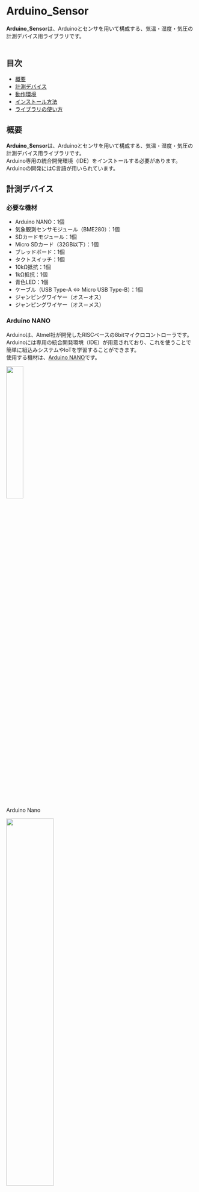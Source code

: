 # Arduino_Sensor
**Arduino_Sensor**は、Arduinoとセンサを用いて構成する、気温・湿度・気圧の計測デバイス用ライブラリです。<br>
<br>


## 目次
- [概要](#概要)
- [計測デバイス](#計測デバイス)
- [動作環境](#動作環境)
- [インストール方法](#インストール方法)
- [ライブラリの使い方](#ライブラリの使い方)


## 概要
**Arduino_Sensor**は、Arduinoとセンサを用いて構成する、気温・湿度・気圧の計測デバイス用ライブラリです。<br>
Arduino専用の統合開発環境（IDE）をインストールする必要があります。<br>
Arduinoの開発にはC言語が用いられています。


## 計測デバイス
### 必要な機材
- Arduino NANO：1個
- 気象観測センサモジュール（BME280）：1個
- SDカードモジュール：1個
- Micro SDカード（32GB以下）：1個
- ブレッドボード：1個
- タクトスイッチ：1個
- 10kΩ抵抗：1個
- 1kΩ抵抗：1個
- 青色LED：1個
- ケーブル（USB Type-A ⇔ Micro USB Type-B）：1個
- ジャンピングワイヤー（オス－オス）
- ジャンピングワイヤー（オス－メス）

### Arduino NANO
Arduinoは、Atmel社が開発したRISCベースの8bitマイクロコントローラです。<br>
Arduinoには専用の統合開発環境（IDE）が用意されており、これを使うことで簡単に組込みシステムやIoTを学習することができます。<br>
使用する機材は、[Arduino NANO](https://store-usa.arduino.cc/products/arduino-nano/)です。

<img src="https://user-images.githubusercontent.com/105481222/218243370-ba12f5e0-2bc8-4940-895f-f8c322819a36.jpg" width="30%"><br>
Arduino Nano<br>

<img src="https://user-images.githubusercontent.com/105481222/218243513-00cad4d9-73d2-409c-a94e-62d45b7c45f3.jpg" width="50%"><br>
ピン配置<br>

### 気象観測センサモジュール（BME280）
BOSCH社のBME280を搭載した環境測定センサモジュールであり、気温・湿度・気圧の3つの環境情報を同時に計測することができます。<br>
BME280では、マイコンとの通信方式としてI2CまたはSPIをサポートしています。<br>
本ライブラリでは、インターフェースとしてI2Cを用いることを想定しています。


<img src="https://user-images.githubusercontent.com/105481222/218245608-8fbaba36-5758-4598-a51d-9201fee508c5.jpg" width="30%"><br>
気象観測センサモジュール（BME280）<br>


<img src="https://user-images.githubusercontent.com/105481222/218245691-f0bd3f5f-20c4-4b2c-bc0c-75650d625a0f.jpg" width="50%"><br>
回路図<br>

## 動作環境


## インストール方法


## ライブラリの使い方
